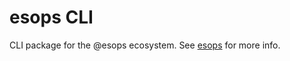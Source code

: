 # esops CLI

CLI package for the @esops ecosystem. See [esops](https://www.npmjs.com/package/esops) for more info.